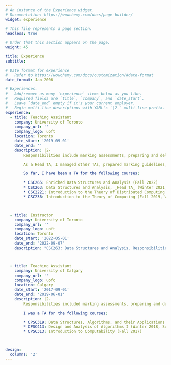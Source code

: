 ```yaml
---
# An instance of the Experience widget.
# Documentation: https://wowchemy.com/docs/page-builder/
widget: experience

# This file represents a page section.
headless: true

# Order that this section appears on the page.
weight: 45

title: Experience
subtitle:

# Date format for experience
#   Refer to https://wowchemy.com/docs/customization/#date-format
date_format: Jan 2006

# Experiences.
#   Add/remove as many `experience` items below as you like.
#   Required fields are `title`, `company`, and `date_start`.
#   Leave `date_end` empty if it's your current employer.
#   Begin multi-line descriptions with YAML's `|2-` multi-line prefix.
experience:
  - title: Teaching Assistant
    company: University of Toronto
    company_url: ''
    company_logo: uoft
    location: Toronto
    date_start: '2019-09-01'
    date_end: ''
    description: |2-
        Responsibilities include marking assessments, preparing and delivering tutorials, and holding office hours.

        As a Head TA, I managed other TAs, prepared marking guidelines, ensured assessments were graded in a timely manner, and communicated directly with the course instructor.

        So far, I have been a TA for the following courses:

        * CSC265: Enriched Data Structures and Analysis (Fall 2022)
        * CSC263: Data Structures and Analysis, _Head TA_ (Winter 2021, Winter 2022)
        * CSC2221: Introduction to the Theory of Distributed Computing (Fall 2020, Fall 2021)
        * CSC236: Introduction to the Theory of Computing (Fall 2019, Winter 2020, Summer 2020)



  - title: Instructor
    company: University of Toronto
    company_url: ''
    company_logo: uoft
    location: Toronto
    date_start: '2022-05-01'
    date_end: '2022-09-07'
    description: "CSC263: Data Structures and Analysis. Responsibilities included"



  - title: Teaching Assistant
    company: University of Calgary
    company_url: ''
    company_logo: uofc
    location: Calgary
    date_start: '2017-09-01'
    date_end: '2019-06-01'
    description: |2-
        Responsibilities included marking assessments, preparing and delivering tutorials, holding office hours, and occasionally conducting lectures.

        I was a TA for the following courses:

        * CPSC319: Data Structures, Algorithms, and their Applications (Winter 2019)
        * CPSC413: Design and Analysis of Algorithms I (Winter 2018, Summer 2018)
        * CPSC313: Introduction to Computability (Fall 2017)



design:
  columns: '2'
---
```

